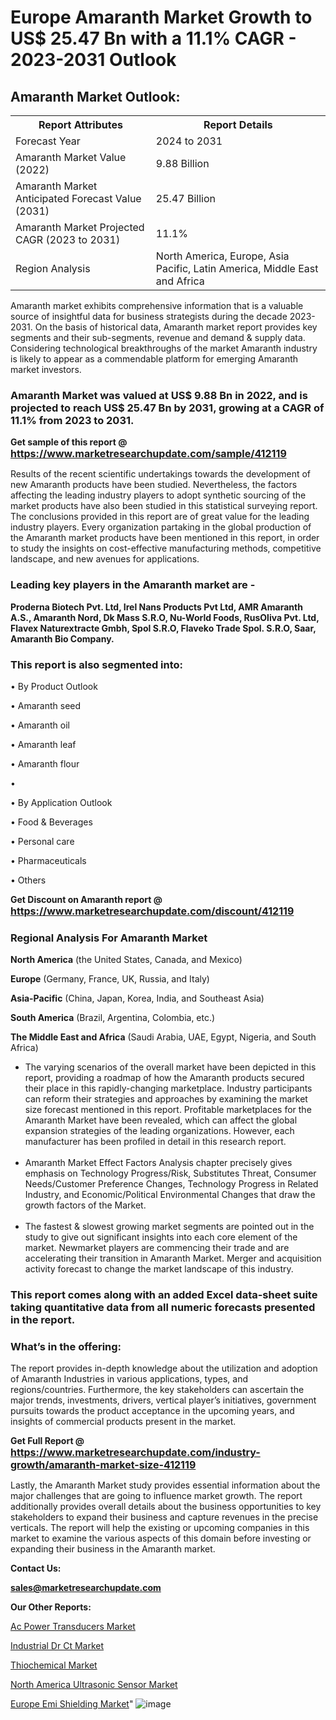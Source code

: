 # Europe Amaranth Market Growth to US$ 25.47 Bn with a 11.1% CAGR - 2023-2031 Outlook

<html>
<body>

<h2>Amaranth Market Outlook:</h2>

<table>
  <tr>
    <th>Report Attributes</th>
    <th>Report Details</th>
  </tr>
  <tr>
    <td>Forecast Year</td>
    <td>2024 to 2031</td>
  </tr>
  <tr>
    <td>Amaranth Market Value (2022)</td>
    <td>9.88 Billion</td>
  </tr>
  <tr>
    <td>Amaranth Market Anticipated Forecast Value (2031)</td>
    <td>25.47 Billion</td>
  </tr>
  <tr>
    <td>Amaranth Market Projected CAGR (2023 to 2031)</td>
    <td>11.1%</td>
  </tr>
  <tr>
    <td>Region Analysis</td>
    <td>North America, Europe, Asia Pacific, Latin America, Middle East and Africa</td>
  </tr>
</table>

</body>
</html>

Amaranth market exhibits comprehensive information that is a valuable source of insightful data for business strategists during the decade 2023-2031. On the basis of historical data, Amaranth market report provides key segments and their sub-segments, revenue and demand &amp; supply data. Considering technological breakthroughs of the market Amaranth industry is likely to appear as a commendable platform for emerging Amaranth market investors.

<strong><h3>Amaranth Market was valued at US$ 9.88 Bn in 2022, and is projected to reach US$ 25.47 Bn by 2031, growing at a CAGR of 11.1% from 2023 to 2031.</h3></strong>

<strong>Get sample of this report @ <a href=https://www.marketresearchupdate.com/sample/412119><font size=3 color=#0000ff>https://www.marketresearchupdate.com/sample/412119</font></a></strong>

Results of the recent scientific undertakings towards the development of new Amaranth products have been studied. Nevertheless, the factors affecting the leading industry players to adopt synthetic sourcing of the market products have also been studied in this statistical surveying report. The conclusions provided in this report are of great value for the leading industry players. Every organization partaking in the global production of the Amaranth market products have been mentioned in this report, in order to study the insights on cost-effective manufacturing methods, competitive landscape, and new avenues for applications.

<strong><h3>Leading key players in the Amaranth market are -</h3></strong>

<strong>Proderna Biotech Pvt. Ltd, Irel Nans Products Pvt Ltd, AMR Amaranth A.S., Amaranth Nord, Dk Mass S.R.O, Nu-World Foods, RusOliva Pvt. Ltd, Flavex Naturextracte Gmbh, Spol S.R.O, Flaveko Trade Spol. S.R.O, Saar, Amaranth Bio Company.</strong>

<strong><h3>This report is also segmented into:</h3></strong>

• By Product Outlook

• Amaranth seed

• Amaranth oil

• Amaranth leaf

• Amaranth flour

• 

• By Application Outlook

• Food & Beverages

• Personal care

• Pharmaceuticals

• Others

<strong>Get Discount on Amaranth report @ <a href=https://www.marketresearchupdate.com/discount/412119><font size=3 color=#0000ff>https://www.marketresearchupdate.com/discount/412119</font></a></strong>

<strong><h3>Regional Analysis For Amaranth Market</h3></strong>

<strong>North America</strong> (the United States, Canada, and Mexico)

<strong>Europe</strong> (Germany, France, UK, Russia, and Italy)

<strong>Asia-Pacific</strong> (China, Japan, Korea, India, and Southeast Asia)

<strong>South America</strong> (Brazil, Argentina, Colombia, etc.)

<strong>The Middle East and Africa</strong> (Saudi Arabia, UAE, Egypt, Nigeria, and South Africa)

<ul>
  <li>The varying scenarios of the overall market have been depicted in this report, providing a roadmap of how the Amaranth products secured their place in this rapidly-changing marketplace. Industry participants can reform their strategies and approaches by examining the market size forecast mentioned in this report. Profitable marketplaces for the Amaranth Market have been revealed, which can affect the global expansion strategies of the leading organizations. However, each manufacturer has been profiled in detail in this research report.</li><br>
  <li>Amaranth Market Effect Factors Analysis chapter precisely gives emphasis on Technology Progress/Risk, Substitutes Threat, Consumer Needs/Customer Preference Changes, Technology Progress in Related Industry, and Economic/Political Environmental Changes that draw the growth factors of the Market.</li><br>
  <li>The fastest &amp; slowest growing market segments are pointed out in the study to give out significant insights into each core element of the market. Newmarket players are commencing their trade and are accelerating their transition in Amaranth Market. Merger and acquisition activity forecast to change the market landscape of this industry.</li>
</ul>
<strong><h3>This report comes along with an added Excel data-sheet suite taking quantitative data from all numeric forecasts presented in the report.</h3></strong>

<strong><h3>What’s in the offering:</h3></strong> The report provides in-depth knowledge about the utilization and adoption of Amaranth Industries in various applications, types, and regions/countries. Furthermore, the key stakeholders can ascertain the major trends, investments, drivers, vertical player’s initiatives, government pursuits towards the product acceptance in the upcoming years, and insights of commercial products present in the market.

<strong>Get Full Report @ <a href=https://www.marketresearchupdate.com/industry-growth/amaranth-market-size-412119><font size=3 color=#0000ff>https://www.marketresearchupdate.com/industry-growth/amaranth-market-size-412119</font></a></strong>

Lastly, the Amaranth Market study provides essential information about the major challenges that are going to influence market growth. The report additionally provides overall details about the business opportunities to key stakeholders to expand their business and capture revenues in the precise verticals. The report will help the existing or upcoming companies in this market to examine the various aspects of this domain before investing or expanding their business in the Amaranth market.

<strong>Contact Us:</strong>

<strong>sales@marketresearchupdate.com</strong>

<strong>Our Other Reports:</strong>

<a href=https://www.linkedin.com/pulse/ac-power-transducers-market-has-huge-growth>Ac Power Transducers Market</a>

<a href=https://www.linkedin.com/pulse/industrial-dr-ct-market-witness-huge-growth-2027-size>Industrial Dr Ct Market</a>

<a href=https://www.linkedin.com/pulse/thiochemical-market-2023-analysis-growth-drivers-vendors>Thiochemical Market</a>

<a href=https://www.linkedin.com/pulse/north-america-ultrasonic-sensor-market-2023>North America Ultrasonic Sensor Market</a>

<a href=https://www.linkedin.com/pulse/europe-emi-shielding-market-2023-top-industry-trend-segments>Europe Emi Shielding Market</a>"
![image](https://github.com/rutujamande/Market-Report-Analysis/assets/158454097/79f816be-46d1-47ce-a1a4-cba79231f6c3)
